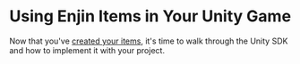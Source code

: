 # Using Enjin Items in Your Unity Game

Now that you've [created your items](creating-items.md), it's time to walk through the Unity SDK and how to implement it with your project.
